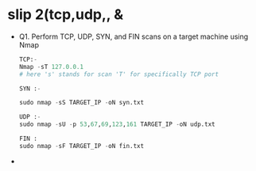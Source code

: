 # slip 2(tcp,udp,, &

- Q1. Perform TCP, UDP, SYN, and FIN scans on a target machine using Nmap
    
    ```python
    TCP:-
    Nmap -sT 127.0.0.1
    # here 's' stands for scan 'T' for specifically TCP port
    
    SYN :- 
    
    sudo nmap -sS TARGET_IP -oN syn.txt
    
    UDP :-
    sudo nmap -sU -p 53,67,69,123,161 TARGET_IP -oN udp.txt
    
    FIN :
    sudo nmap -sF TARGET_IP -oN fin.txt
    
    ```
    
-